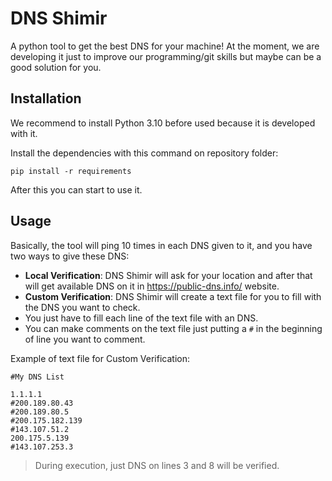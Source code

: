 # DNS Shimir
A python tool to get the best DNS for your machine! At the moment, we are developing it just to improve our programming/git skills but maybe can be a good solution for you.
## Installation
We recommend to install Python 3.10 before used because it is developed with it.

Install the dependencies with this command on repository folder:

`pip install -r requirements`

After this you can start to use it.

## Usage
Basically, the tool will ping 10 times in each DNS given to it, and you have two ways to give these DNS:
+ **Local Verification**: DNS Shimir will ask for your location and after that will get available DNS on it in https://public-dns.info/ website.
+ **Custom Verification**: DNS Shimir will create a text file for you to fill with the DNS you want to check.
 + You just have to fill each line of the text file with an DNS.
 + You can make comments on the text file just putting a `#` in the beginning of line you want to comment.
 
Example of text file for Custom Verification:
```
#My DNS List

1.1.1.1
#200.189.80.43
#200.189.80.5
#200.175.182.139
#143.107.51.2
200.175.5.139
#143.107.253.3
```
>During execution, just DNS on lines 3 and 8 will be verified.
